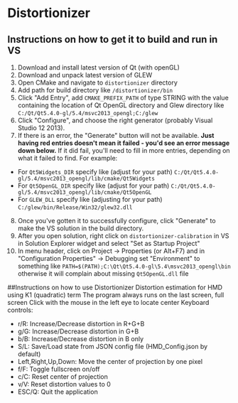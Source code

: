 # Distortionizer

## Instructions on how to get it to build and run in VS

1. Download and install latest version of Qt (with openGL) 
2. Download and unpack latest version of GLEW
3. Open CMake and navigate to `distortionizer` directory
4. Add path for build directory like `/distortionizer/bin`
5. Click "Add Entry", add `CMAKE_PREFIX_PATH` of type STRING with the value containing the location of Qt OpenGL directory and Glew directory like `C:/Qt/Qt5.4.0-gl/5.4/msvc2013_opengl;C:/glew`
6. Click "Configure", and choose the right generator (probably Visual Studio 12 2013).
7. If there is an error, the "Generate" button will not be available. **Just having red entries doesn't mean it failed - you'd see an error message down below.** If it did fail, you'll need to fill in more entries, depending on what it failed to find.  For example:
  - For `Qt5Widgets_DIR` specify like (adjust for your path) `C:/Qt/Qt5.4.0-gl/5.4/msvc2013_opengl/lib/cmake/Qt5Widgets`
  - For `Qt5OpenGL_DIR` specify like (adjust for your path) `C:/Qt/Qt5.4.0-gl/5.4/msvc2013_opengl/lib/cmake/Qt5OpenGL`
  - For `GLEW_DLL` specify like (adjusting for your path) `C:/glew/bin/Release/Win32/glew32.dll`
8. Once you've gotten it to successfully configure, click "Generate" to make the VS solution in the build directory.
9. After you open solution, right click on `distortionizer-calibration` in VS in Solution Explorer widget and select "Set as Startup Project"
10. In menu header, click on Project -> Properties (or Alt+F7) and in "Configuration Properties" -> Debugging set "Environment" to something like `PATH=$(PATH);C:\Qt\Qt5.4.0-gl\5.4\msvc2013_opengl\bin` otherwise it will complain about missing `Qt5OpenGL.dll` file


##Instructions on how to use Distortionizer
Distortion estimation for HMD using K1 (quadratic) term
The program always runs on the last screen, full screen
Click with the mouse in the left eye to locate center
Keyboard controls:
  - r/R: Increase/Decrease distortion in R+G+B
  - g/G: Increase/Decrease distortion in G+B
  - b/B: Increase/Decrease distortion in B only
  - S/L: Save/Load state from JSON config file (HMD_Config.json by default)
  - Left,Right,Up,Down: Move the center of projection by one pixel
  - f/F:    Toggle fullscreen on/off
  - c/C:    Reset center of projection
  - v/V:    Reset distortion values to 0
  - ESC/Q: Quit the application


